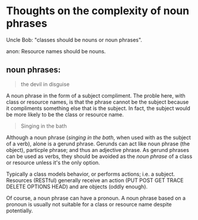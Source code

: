# Thoughts on the complexity of noun phrases

Uncle Bob: "classes should be nouns or noun phrases".

anon: Resource names should be nouns.

## noun phrases:

> the devil in disguise

A noun phrase in the form of a subject compliment.  The proble here, with class or resource names,
is that the phrase cannot be the subject because it compliments something else that is the subject.
In fact, the subject would be more likely to be the class or resource name.

> Singing in the bath

Although a noun phrase (_singing in the bath_, when used with as the subject of a verb), alone is a gerund phrase.
Gerunds can act like noun phrase (the object), particple phrase; and thus an adjective phrase.
As gerund phrases can be used as verbs, they should be avoided as the _noun phrase_
of a class or resource unless it's the only option.

Typically a class models behavior, or performs actions; i.e. a subject.  Resources (RESTful)
generally receive an action (PUT POST GET TRACE DELETE OPTIONS HEAD) and are objects (oddly enough).

Of course, a noun phrase can have a pronoun.  A noun phrase based on a pronoun is usually not suitable
for a class or resource name despite potentially.
